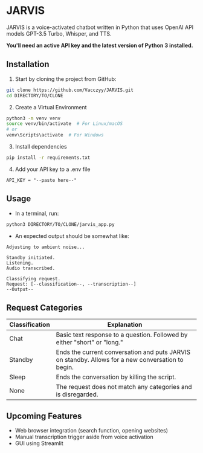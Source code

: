 # JARVIS

JARVIS is a voice-activated chatbot written in Python that uses OpenAI API models GPT-3.5 Turbo, Whisper, and TTS. 

**You'll need an active API key and the latest version of Python 3 installed.**

## Installation

1. Start by cloning the project from GitHub:
```bash
git clone https://github.com/Vacczyy/JARVIS.git
cd DIRECTORY/TO/CLONE
```
2. Create a Virtual Environment
```bash
python3 -m venv venv
source venv/bin/activate  # For Linux/macOS
# or
venv\Scripts\activate  # For Windows
```
3. Install dependencies
```bash
pip install -r requirements.txt
```
4. Add your API key to a .env file
```plaintext
API_KEY = "--paste here--"
```
## Usage

- In a terminal, run:
```bash
python3 DIRECTORY/TO/CLONE/jarvis_app.py
```
- An expected output should be somewhat like:
```plaintext
Adjusting to ambient noise...

Standby initiated.
Listening.
Audio transcribed.

Classifying request.
Request: [--classification--, --transcription--]
--Output--
```

## Request Categories

|Classification|Explanation|
|-|-|
|Chat|Basic text response to a question. Followed by either "short" or "long."|
|Standby|Ends the current conversation and puts JARVIS on standby. Allows for a new conversation to begin.|
|Sleep|Ends the conversation by killing the script.|
|None|The request does not match any categories and is disregarded.|

## Upcoming Features

- Web browser integration (search function, opening websites)
- Manual transcription trigger aside from voice activation
- GUI using Streamlit